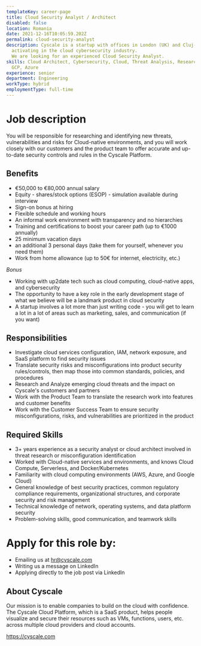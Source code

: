 ```yaml
---
templateKey: career-page
title: Cloud Security Analyst / Architect
disabled: false
location: Romania
date: 2021-12-16T10:05:59.202Z
permalink: cloud-security-analyst
description: Cyscale is a startup with offices in London (UK) and Cluj-Napoca (RO), 
  activating in the cloud cybersecurity industry. 
  We are looking for an experienced Cloud Security Analyst.
skills: Cloud Architect, Cybersecurity, Cloud, Threat Analysis, Research, AWS,
  GCP, Azure
experience: senior
department: Engineering
workType: hybrid
employmentType: full-time
---
```

# Job description

You will be responsible for researching and identifying new threats, vulnerabilities and risks for Cloud-native environments, and you will work closely with our customers and the product team to offer accurate and up-to-date security controls and rules in the Cyscale Platform.

## Benefits

* €50,000 to €80,000 annual salary
* Equity - shares/stock options (ESOP) - simulation available during interview
* Sign-on bonus at hiring
* Flexible schedule and working hours
* An informal work environment with transparency and no hierarchies
* Training and certifications to boost your career path (up to €1000 annually)
* 25 minimum vacation days
* an additional 3 personal days (take them for yourself, whenever you need them)
* Work from home allowance (up to 50€ for internet, electricity, etc.)

*Bonus*

* Working with up2date tech such as cloud computing, cloud-native apps, and cybersecurity
* The opportunity to have a key role in the early development stage of what we believe will be a landmark product in cloud security
* A startup involves a lot more than just writing code - you will get to learn a lot in a lot of areas such as marketing, sales, and communication (if you want)

## Responsibilities

* Investigate cloud services configuration, IAM, network exposure, and SaaS platform to find security issues
* Translate security risks and misconfigurations into product security rules/controls, then map those into common standards, policies, and procedures
* Research and Analyze emerging cloud threats and the impact on Cyscale's customers and partners
* Work with the Product Team to translate the research work into features and customer benefits
* Work with the Customer Success Team to ensure security misconfigurations, risks, and vulnerabilities are prioritized in the product

## Required Skills

* 3+ years experience as a security analyst or cloud architect involved in threat research or misconfiguration identification
* Worked with Cloud-native services and environments, and knows Cloud Compute, Serverless, and Docker/Kubernetes
* Familiarity with cloud computing environments (AWS, Azure, and Google Cloud)
* General knowledge of best security practices, common regulatory compliance requirements, organizational structures, and corporate security and risk management
* Technical knowledge of network, operating systems, and data platform security
* Problem-solving skills, good communication, and teamwork skills

# Apply for this role by:

* Emailing us at [hr@cyscale.com](mailto:hr@cyscale.com)
* Writing us a message on LinkedIn
* Applying directly to the job post via LinkedIn

## About Cyscale

Our mission is to enable companies to build on the cloud with confidence. The Cyscale Cloud Platform, which is a SaaS product, helps people visualize and secure their resources such as VMs, functions, users, etc. across multiple cloud providers and cloud accounts.

https://cyscale.com